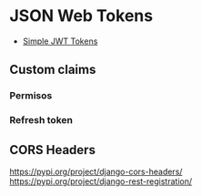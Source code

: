 # JSON Web Tokens

- [Simple JWT Tokens](https://django-rest-framework-simplejwt.readthedocs.io/en/latest/getting_started.html)
## Custom claims

### Permisos

### Refresh token

## CORS Headers

https://pypi.org/project/django-cors-headers/
https://pypi.org/project/django-rest-registration/